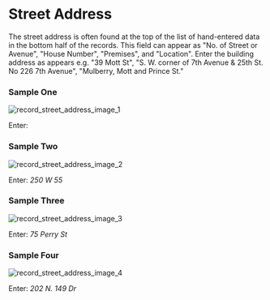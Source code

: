 # Street Address
<p>The street address is often found at the top of the list of hand-entered data in the bottom half of the records. This field can appear as "No. of Street or Avenue", "House Number", "Premises", and "Location". Enter the building address as appears e.g. "39 Mott St", "S. W. corner of 7th Avenue & 25th St. No 226 7th Avenue", "Mulberry, Mott and Prince St."</p>
<div id="accordion-help-modal">
  <h3>Sample One</h3>
  <div class="modal-field-guide" >
    <img src="/images/t_address_1.png" alt="record_street_address_image_1">
    <p>Enter: <em></em></p>
  <p></p>
  </div>
  <h3>Sample Two</h3>
  <div class="modal-field-guide" >
    <img src="/images/t_address_2.png" alt="record_street_address_image_2">
  <p>Enter: <em>250 W 55</em></p>
  </div>
  <h3>Sample Three</h3>
  <div class="modal-field-guide" >
    <img src="/images/t_address_3.png" alt="record_street_address_image_3">
  <p>Enter: <em>75 Perry St</em></p>
  </div>
  <h3>Sample Four</h3>
  <div class="modal-field-guide" >
    <img src="/images/t_address_4.png" alt="record_street_address_image_4">
  <p>Enter: <em>202 N. 149 Dr</em></p>
  </div>
</div>

